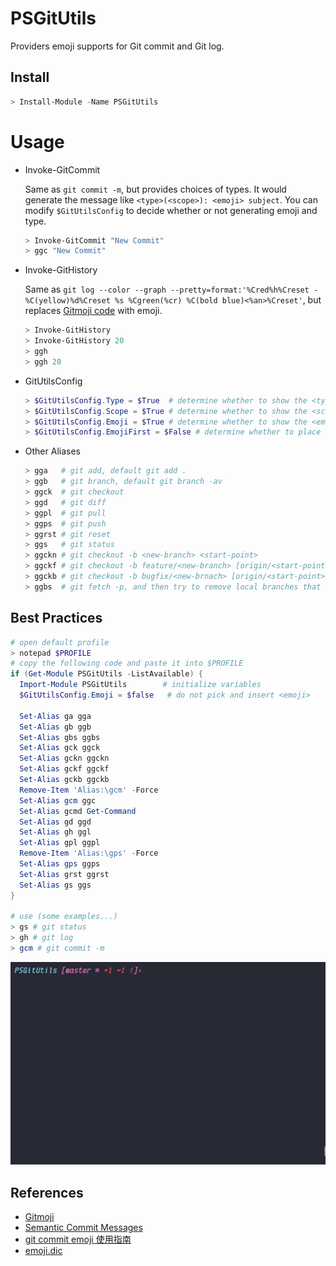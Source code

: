 # PSGitUtils

Providers emoji supports for Git commit and Git log.

## Install

```powershell
> Install-Module -Name PSGitUtils
```

# Usage

- Invoke-GitCommit

  Same as `git commit -m`, but provides choices of types. It would generate the message like `<type>(<scope>): <emoji> subject`. You can modify `$GitUtilsConfig` to decide whether or not generating emoji and type.

  ```powershell
  > Invoke-GitCommit "New Commit"
  > ggc "New Commit"
  ```

- Invoke-GitHistory

  Same as `git log --color --graph --pretty=format:'%Cred%h%Creset -%C(yellow)%d%Creset %s %Cgreen(%cr) %C(bold blue)<%an>%Creset'`, but replaces [Gitmoji code](https://gitmoji.carloscuesta.me/) with emoji.

  ```powershell
  > Invoke-GitHistory
  > Invoke-GitHistory 20
  > ggh
  > ggh 20
  ```

- GitUtilsConfig

  ```powershell
  > $GitUtilsConfig.Type = $True  # determine whether to show the <type>, default show
  > $GitUtilsConfig.Scope = $True # determine whether to show the <scope>, default show
  > $GitUtilsConfig.Emoji = $True # determine whether to show the <emoji>, default show
  > $GitUtilsConfig.EmojiFirst = $False # determine whether to place the <emoji> in front of <type>, default no
  ```

- Other Aliases

  ```powershell
  > gga   # git add, default git add .
  > ggb   # git branch, default git branch -av
  > ggck  # git checkout
  > ggd   # git diff
  > ggpl  # git pull
  > ggps  # git push
  > ggrst # git reset
  > ggs   # git status
  > ggckn # git checkout -b <new-branch> <start-point>
  > ggckf # git checkout -b feature/<new-branch> [origin/<start-point>]
  > ggckb # git checkout -b bugfix/<new-brnach> [origin/<start-point>]
  > ggbs  # git fetch -p, and then try to remove local branches that no longer exist on the remote (by git branch -d)
  ```

## Best Practices

```powershell
# open default profile
> notepad $PROFILE
# copy the following code and paste it into $PROFILE
if (Get-Module PSGitUtils -ListAvailable) {
  Import-Module PSGitUtils        # initialize variables
  $GitUtilsConfig.Emoji = $false   # do not pick and insert <emoji>

  Set-Alias ga gga
  Set-Alias gb ggb
  Set-Alias gbs ggbs
  Set-Alias gck ggck
  Set-Alias gckn ggckn
  Set-Alias gckf ggckf
  Set-Alias gckb ggckb
  Remove-Item 'Alias:\gcm' -Force
  Set-Alias gcm ggc
  Set-Alias gcmd Get-Command
  Set-Alias gd ggd
  Set-Alias gh ggl
  Set-Alias gpl ggpl
  Remove-Item 'Alias:\gps' -Force
  Set-Alias gps ggps
  Set-Alias grst ggrst
  Set-Alias gs ggs
}

# use (some examples...)
> gs # git status
> gh # git log
> gcm # git commit -m
```

![Example of Invoke-GitCommit](assets/Invoke-GitCommit.gif)

## References

- [Gitmoji](https://gitmoji.carloscuesta.me/)
- [Semantic Commit Messages](https://seesparkbox.com/foundry/semantic_commit_messages)
- [git commit emoji 使用指南](https://github.com/liuchengxu/git-commit-emoji-cn)
- [emoji.dic](https://gist.github.com/Polkm/fe2e4fb940e4e1569684feb503433e3e)
